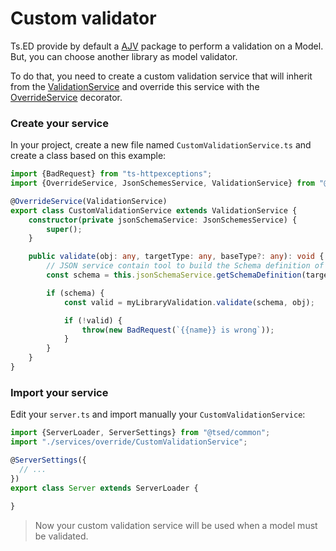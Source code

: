 # Custom validator

Ts.ED provide by default a [AJV](/tutorials/ajv.md) package to perform a validation on a Model. But, you can choose another library as model validator.
 
To do that, you need to create a custom validation service that will inherit from the [ValidationService](/api/common/mvc/validationservice.md)
 and override this service with the [OverrideService](/api/common/di/overrideservice.md) decorator.

### Create your service

In your project, create a new file named `CustomValidationService.ts` and create a class based on this example:

```typescript
import {BadRequest} from "ts-httpexceptions";
import {OverrideService, JsonSchemesService, ValidationService} from "@tsed/common";

@OverrideService(ValidationService)
export class CustomValidationService extends ValidationService {
    constructor(private jsonSchemaService: JsonSchemesService) {
        super();
    }

    public validate(obj: any, targetType: any, baseType?: any): void {
        // JSON service contain tool to build the Schema definition of a model.
        const schema = this.jsonSchemaService.getSchemaDefinition(targetType);

        if (schema) {
            const valid = myLibraryValidation.validate(schema, obj);

            if (!valid) {
                throw(new BadRequest(`{{name}} is wrong`));
            }
        }
    }
}
```

### Import your service

Edit your `server.ts` and import manually your `CustomValidationService`:

```typescript
import {ServerLoader, ServerSettings} from "@tsed/common";
import "./services/override/CustomValidationService";

@ServerSettings({
  // ...
})
export class Server extends ServerLoader {
    
}
```

> Now your custom validation service will be used when a model must be validated.
